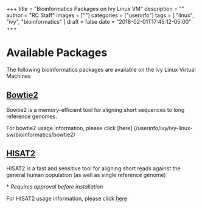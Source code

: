 +++
title = "Bioinformatics Packages on Ivy Linux VM"
description = ""
author = "RC Staff"
images = [""]
categories = ["userinfo"]
tags = [
    "linux", 
    "ivy",
    "bioinformatics"
]
draft = false
date = "2018-02-01T17:45:12-05:00"
+++
# Available Packages
The following bioinformatics packages are available on the Ivy Linux Virtual Machines

## [Bowtie2](/userinfo/ivy/ivy-linux-sw/bioinformatics/bowtie2)
Bowtie2 is a memory-efficient tool for aligning short sequences to long reference genomes.

For bowtie2 usage information, please click [here] (/userinfo/ivy/ivy-linux-sw/bioinformatics/bowtie2)

## [HISAT2](/userinfo/ivy/ivy-linux-sw/bioinformatics/hisat2)
HISAT2 is a fast and sensitive tool for aligning short reads against the general human population 
(as well as single reference genome)

&#42; *Requires approval before installation* 

For HISAT2 usage information, please click [here](/userinfo/ivy/ivy-linux-sw/bioinformatics/hisat2)

